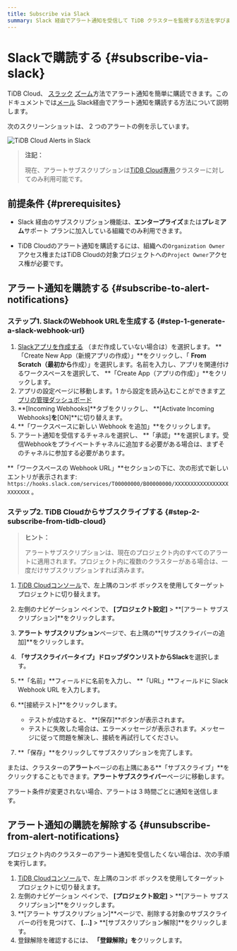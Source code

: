 ```yaml
---
title: Subscribe via Slack
summary: Slack 経由でアラート通知を受信して TiDB クラスターを監視する方法を学びます。
---
```


# Slackで購読する {#subscribe-via-slack}

TiDB Cloud、 [スラック](https://slack.com/) [ズーム](/tidb-cloud/monitor-alert-zoom.md)方法でアラート通知を簡単に購読できます。このドキュメントでは[メール](/tidb-cloud/monitor-alert-email.md) Slack経由でアラート通知を購読する方法について説明します。

次のスクリーンショットは、 2 つのアラートの例を示しています。

![TiDB Cloud Alerts in Slack](https://docs-download.pingcap.com/media/images/docs/tidb-cloud/tidb-cloud-alert-subscription.png)

> **注記：**
>
> 現在、アラートサブスクリプションは[TiDB Cloud専用](/tidb-cloud/select-cluster-tier.md#tidb-cloud-dedicated)クラスターに対してのみ利用可能です。

## 前提条件 {#prerequisites}

-   Slack 経由のサブスクリプション機能は、**エンタープライズ**または**プレミアム**サポート プランに加入している組織でのみ利用できます。

-   TiDB Cloudのアラート通知を購読するには、組織への`Organization Owner`アクセス権またはTiDB Cloudの対象プロジェクトへの`Project Owner`アクセス権が必要です。

## アラート通知を購読する {#subscribe-to-alert-notifications}

### ステップ1. SlackのWebhook URLを生成する {#step-1-generate-a-slack-webhook-url}

1.  [Slackアプリを作成する](https://api.slack.com/apps/new) （まだ作成していない場合は）を選択します。 **「Create New App（新規アプリの作成）」**をクリックし、「 **From Scratch（最初から**作成）」を選択します。名前を入力し、アプリを関連付けるワークスペースを選択して、 **「Create App（アプリの作成）」**をクリックします。
2.  アプリの設定ページに移動します。1 から設定を読み込むことができます[アプリの管理ダッシュボード](https://api.slack.com/apps)
3.  **[Incoming Webhooks]**タブをクリックし、 **[Activate Incoming Webhooks]**を**[ON]**に切り替えます。
4.  **「ワークスペースに新しい Webhook を追加」**をクリックします。
5.  アラート通知を受信するチャネルを選択し、 **「承認」**を選択します。受信Webhookをプライベートチャネルに追加する必要がある場合は、まずそのチャネルに参加する必要があります。

**「ワークスペースの Webhook URL」**セクションの下に、次の形式で新しいエントリが表示されます: `https://hooks.slack.com/services/T00000000/B00000000/XXXXXXXXXXXXXXXXXXXXXXXX` 。

### ステップ2. TiDB Cloudからサブスクライブする {#step-2-subscribe-from-tidb-cloud}

> **ヒント：**
>
> アラートサブスクリプションは、現在のプロジェクト内のすべてのアラートに適用されます。プロジェクト内に複数のクラスターがある場合は、一度だけサブスクリプションすれば済みます。

1.  [TiDB Cloudコンソール](https://tidbcloud.com)で、左上隅のコンボ ボックスを使用してターゲット プロジェクトに切り替えます。

2.  左側のナビゲーション ペインで、 **[プロジェクト設定]** &gt; **[アラート サブスクリプション]**をクリックします。

3.  **アラート サブスクリプション**ページで、右上隅の**[サブスクライバーの追加]**をクリックします。

4.  **「サブスクライバータイプ」**ドロップダウンリストから**Slack**を選択します。

5.  **「名前」**フィールドに名前を入力し、 **「URL」**フィールドに Slack Webhook URL を入力します。

6.  **[接続テスト]**をクリックします。

    -   テストが成功すると、 **[保存]**ボタンが表示されます。
    -   テストに失敗した場合は、エラーメッセージが表示されます。メッセージに従って問題を解決し、接続を再試行してください。

7.  **「保存」**をクリックしてサブスクリプションを完了します。

または、クラスターの**アラート**ページの右上隅にある**「サブスクライブ」**をクリックすることもできます。**アラートサブスクライバー**ページに移動します。

アラート条件が変更されない場合、アラートは 3 時間ごとに通知を送信します。

## アラート通知の購読を解除する {#unsubscribe-from-alert-notifications}

プロジェクト内のクラスターのアラート通知を受信したくない場合は、次の手順を実行します。

1.  [TiDB Cloudコンソール](https://tidbcloud.com)で、左上隅のコンボ ボックスを使用してターゲット プロジェクトに切り替えます。
2.  左側のナビゲーション ペインで、 **[プロジェクト設定]** &gt; **[アラート サブスクリプション]**をクリックします。
3.  **[アラート サブスクリプション]**ページで、削除する対象のサブスクライバーの行を見つけて、 **[...]** &gt; **[サブスクリプション解除]**をクリックします。
4.  登録解除を確認するには、 **「登録解除」を**クリックします。
